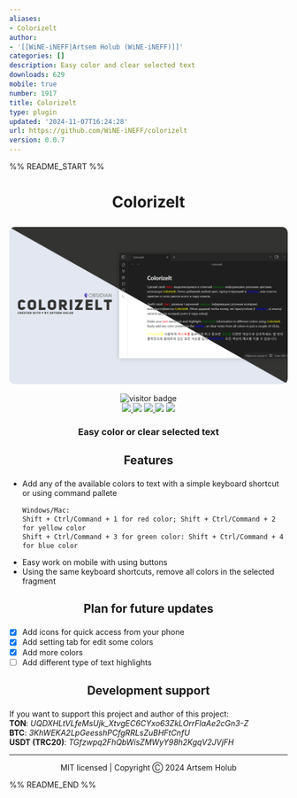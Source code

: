 ```yaml
---
aliases:
- Colorizelt
author:
- '[[WiNE-iNEFF|Artsem Holub (WiNE-iNEFF)]]'
categories: []
description: Easy color and clear selected text
downloads: 629
mobile: true
number: 1917
title: Colorizelt
type: plugin
updated: '2024-11-07T16:24:28'
url: https://github.com/WiNE-iNEFF/colorizelt
version: 0.0.7
---
```


%% README_START %%

# <p align="center">Colorizelt</p>
<img src="https://github.com/WiNE-iNEFF/colorizelt/blob/main/img/colorizelt.png" style="border-radius: 10px;">
<p align="center">
    <img src='https://visitor-badge.laobi.icu/badge?page_id=WiNE-iNEFF.obsidian-colorizelt&&right_color=green&left_text=Visitors' alt='visitor badge'><br>
    <a href="https://github.com/WiNE-iNEFF/colorizelt/releases/latest">
        <img src="https://img.shields.io/github/manifest-json/v/WiNE-iNEFF/colorizelt?color=blue">
    </a>
    <img src="https://img.shields.io/github/release-date/WiNE-iNEFF/colorizelt">
    <a href="https://github.com/WiNE-iNEFF/colorizelt/blob/main/LICENSE">
        <img src="https://img.shields.io/github/license/WiNE-iNEFF/colorizelt">
    </a>
    <img src="https://img.shields.io/github/downloads/WiNE-iNEFF/colorizelt/total">
    <a href="https://github.com/WiNE-iNEFF/colorizelt/issues">
        <img src="https://img.shields.io/github/issues/WiNE-iNEFF/colorizelt">
    </a>
</p>

### <p align="center">Easy color or clear selected text</p>

## <p align="center">Features</p>
- Add any of the available colors to text with a simple keyboard shortcut or using command pallete
  ```
  Windows/Mac:
  Shift + Ctrl/Command + 1 for red color; Shift + Ctrl/Command + 2 for yellow color
  Shift + Ctrl/Command + 3 for green color: Shift + Ctrl/Command + 4 for blue color
  ```
- Easy work on mobile with using buttons
- Using the same keyboard shortcuts, remove all colors in the selected fragment

## <p align="center">Plan for future updates</p>
- [x] Add icons for quick access from your phone
- [x] Add setting tab for edit some colors
- [x] Add more colors
- [ ] Add different type of text highlights

## <p align="center">Development support</p>
If you want to support this project and author of this project:</br>
**TON**: *UQDXHLtVLfeMsUjk_XtvgEC6CYxo63ZkLOrrFlaAe2cGn3-Z*</br>
**BTC**: *3KhWEKA2LpGeesshPCfgRRLsZuBHFtCnfU*</br>
**USDT (TRC20)**: *TGfzwpq2FhQbWisZMWyY98h2KgqV2JVjFH*

<hr>
<p align="center">MIT licensed | Copyright Ⓒ 2024 Artsem Holub</p>


%% README_END %%